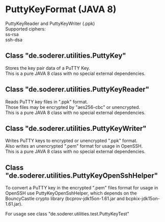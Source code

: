 # PuttyKeyFormat (JAVA 8)
PuttyKeyReader and PuttyKeyWriter (.ppk)  
Supported ciphers:  
  ss-rsa  
  ssh-dsa  

## Class "de.soderer.utilities.PuttyKey"  
Stores the key pair data of a PuTTY Key.  
This is a pure JAVA 8 class with no special external dependencies.

## Class "de.soderer.utilities.PuttyKeyReader"  
Reads PuTTY key files in ".ppk" format.  
Those files may be encrypted by "aes256-cbc" or unencrypted.  
This is a pure JAVA 8 class with no special external dependencies.

## Class "de.soderer.utilities.PuttyKeyWriter"  
Writes PuTTY keys to encrypted or unencrypted ".ppk" format.  
Also writes an unencrypted ".pem" format for usage in OpenSSH.  
This is a pure JAVA 8 class with no special external dependencies.

## Class "de.soderer.utilities.PuttyKeyOpenSshHelper"  
To convert a PuTTY key in the encrypted ".pem" files format for usage in OpenSSH use PuttyKeyOpenSshHelper, which depends on the BouncyCastle crypto library (bcprov-jdk15on-1.61.jar and bcpkix-jdk15on-1.61.jar).

For usage see class "de.soderer.utilities.test.PuttyKeyTest"  
